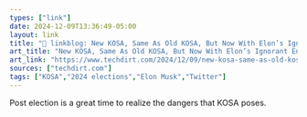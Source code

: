 ```yaml
---
types: ["link"]
date: 2024-12-09T13:36:49-05:00
layout: link
title: "🔗 linkblog: New KOSA, Same As Old KOSA, But Now With Elon’s Ignorant Endorsement'"
art_title: "New KOSA, Same As Old KOSA, But Now With Elon’s Ignorant Endorsement"
art_link: "https://www.techdirt.com/2024/12/09/new-kosa-same-as-old-kosa-but-now-with-elons-ignorant-endorsement/"
sources: ["techdirt.com"]
tags: ["KOSA","2024 elections","Elon Musk","Twitter"]
---
```

Post election is a great time to realize the dangers that KOSA poses.
